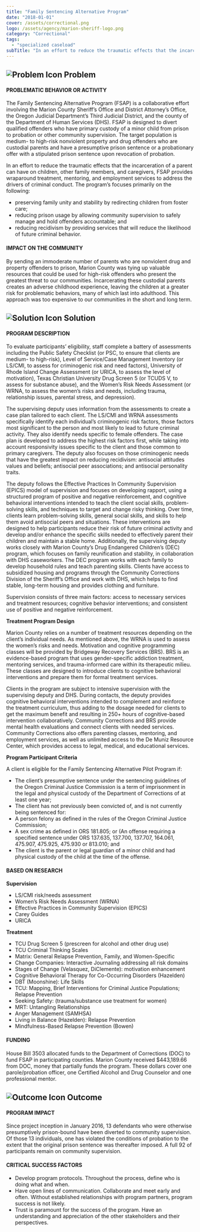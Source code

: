 ```yaml
---
title: "Family Sentencing Alternative Program"
date: "2018-01-01"
cover: /assets/correctional.png
logo: /assets/agency/marion-sheriff-logo.png
category: "Correctional"
tags:
  - "specialized caseload"
subTitle: "In an effort to reduce the traumatic effects that the incarceration of a parent can have on children, other family members, and caregivers, FSAP provides wraparound treatment, mentoring, and employment services to address the drivers of criminal conduct."
---
```


## ![Problem Icon](https://github.com/google/material-design-icons/raw/master/alert/1x_web/ic_error_outline_black_48dp.png "Problem") Problem

#### PROBLEMATIC BEHAVIOR OR ACTIVITY

The Family Sentencing Alternative Program (FSAP) is a collaborative effort involving the Marion County Sheriff’s Office and District Attorney’s Office, the Oregon Judicial Department’s Third Judicial District, and the county of the Department of Human Services (DHS). FSAP is designed to divert qualified offenders who have primary custody of a minor child from prison to probation or other community supervision. The target population is medium- to high-risk nonviolent property and drug offenders who are custodial parents and have a presumptive prison sentence or a probationary offer with a stipulated prison sentence upon revocation of probation.

In an effort to reduce the traumatic effects that the incarceration of a parent can have on children, other family members, and caregivers, FSAP provides wraparound treatment, mentoring, and employment services to address the drivers of criminal conduct. The program’s focuses primarily on the following:

* preserving family unity and stability by redirecting children from foster care;
* reducing prison usage by allowing community supervision to safely manage and hold offenders accountable; and
* reducing recidivism by providing services that will reduce the likelihood of future criminal behavior.

#### IMPACT ON THE COMMUNITY

By sending an immoderate number of parents who are nonviolent drug and property offenders to prison, Marion County was tying up valuable resources that could be used for high-risk offenders who present the greatest threat to our communities. Incarcerating these custodial parents creates an adverse childhood experience, leaving the children at a greater risk for problematic behaviors, many of which last into adulthood. This approach was too expensive to our communities in the short and long term.

## ![Solution Icon](https://github.com/google/material-design-icons/raw/master/action/1x_web/ic_lightbulb_outline_black_48dp.png "Solution") Solution

#### PROGRAM DESCRIPTION

To evaluate participants’ eligibility, staff complete a battery of assessments including the Public Safety Checklist (or PSC, to ensure that clients are medium- to high-risk), Level of Service/Case Management Inventory (or LS/CMI, to assess for criminogenic risk and need factors), University of Rhode Island Change Assessment (or URICA, to assess the level of motivation), Texas Christian University Drug Screen 5 (or TCUDS V, to assess for substance abuse), and the Women’s Risk Needs Assessment (or WRNA, to assess the women’s risks and needs, including trauma, relationship issues, parental stress, and depression).

The supervising deputy uses information from the assessments to create a case plan tailored to each client. The LS/CMI and WRNA assessments specifically identify each individual’s criminogenic risk factors, those factors most significant to the person and most likely to lead to future criminal activity. They also identify needs specific to female offenders. The case plan is developed to address the highest risk factors first, while taking into account responsivity issues specific to the client and those common to primary caregivers. The deputy also focuses on those criminogenic needs that have the greatest impact on reducing recidivism: antisocial attitudes values and beliefs; antisocial peer associations; and antisocial personality traits.

The deputy follows the Effective Practices In Community Supervision (EPICS) model of supervision and focuses on developing rapport, using a structured program of positive and negative reinforcement, and cognitive behavioral interventions intended to teach the client social skills, problem-solving skills, and techniques to target and change risky thinking. Over time, clients learn problem-solving skills, general social skills, and skills to help them avoid antisocial peers and situations. These interventions are designed to help participants reduce their risk of future criminal activity and develop and/or enhance the specific skills needed to effectively parent their children and maintain a stable home. Additionally, the supervising deputy works closely with Marion County’s Drug Endangered Children’s (DEC) program, which focuses on family reunification and stability, in collaboration with DHS caseworkers. The DEC program works with each family to develop household rules and teach parenting skills. Clients have access to subsidized housing and programs through the Community Corrections Division of the Sheriff’s Office and work with DHS, which helps to find stable, long-term housing and provides clothing and furniture.

Supervision consists of three main factors: access to necessary services and treatment resources; cognitive behavior interventions; and consistent use of positive and negative reinforcement.

**Treatment Program Design**

Marion County relies on a number of treatment resources depending on the client’s individual needs. As mentioned above, the WRNA is used to assess the women’s risks and needs. Motivation and cognitive programming classes will be provided by Bridgeway Recovery Services (BRS). BRS is an evidence-based program that uses gender-specific addiction treatment, mentoring services, and trauma-informed care within its therapeutic milieu. These classes are designed to introduce clients to cognitive behavioral interventions and prepare them for formal treatment services.

Clients in the program are subject to intensive supervision with the supervising deputy and DHS. During contacts, the deputy provides cognitive behavioral interventions intended to complement and reinforce the treatment curriculum, thus adding to the dosage needed for clients to get the maximum benefit and resulting in 250+ hours of cognitive-based intervention collaboratively. Community Corrections and BRS provide mental health evaluations and connect clients with needed services. Community Corrections also offers parenting classes, mentoring, and employment services, as well as unlimited access to the De Muniz Resource Center, which provides access to legal, medical, and educational services.

**Program Participant Criteria**

A client is eligible for the Family Sentencing Alternative Pilot Program if:

* The client’s presumptive sentence under the sentencing guidelines of the Oregon
Criminal Justice Commission is a term of imprisonment in the legal and physical custody of
the Department of Corrections of at least one year;
* The client has not previously been convicted of, and is not currently being sentenced for:
* A person felony as defined in the rules of the Oregon Criminal Justice Commission;
* A sex crime as defined in ORS 181.805; or
(An offense requiring a specified sentence under ORS 137.635, 137.700, 137.707, 164.061,
475.907, 475.925, 475.930 or 813.010; and
* The client is the parent or legal guardian of a minor child and had physical custody of the child at the time of the offense.

#### BASED ON RESEARCH

**Supervision**

* LS/CMI risk/needs assessment
* Women’s Risk Needs Assessment (WRNA)
* Effective Practices in Community Supervision (EPICS)
* Carey Guides
* URICA

**Treatment**

* TCU Drug Screen 5 (prescreen for alcohol and other drug use)
* TCU Criminal Thinking Scales
* Matrix: General Relapse Prevention, Family, and Women-Specific
* Change Companies: Interactive Journaling addressing all risk domains
* Stages of Change (Velasquez, DiClemente): motivation enhancement
* Cognitive Behavioral Therapy for Co-Occurring Disorders (Hazelden)
* DBT (Moonshine): Life Skills
* TCU: Mapping, Brief Interventions for Criminal Justice Populations; Relapse Prevention
* Seeking Safety: (trauma/substance use treatment for women)
* MRT: Untangling Relationships
* Anger Management (SAMHSA)
* Living in Balance (Hazelden): Relapse Prevention
* Mindfulness-Based Relapse Prevention (Bowen)

#### FUNDING

House Bill 3503 allocated funds to the Department of Corrections (DOC) to fund FSAP in participating counties. Marion County received $443,189.66 from DOC, money that partially funds the program. These dollars cover one parole/probation officer, one Certified Alcohol and Drug Counselor and one professional mentor.

## ![Outcome Icon](https://github.com/google/material-design-icons/raw/master/action/1x_web/ic_view_list_black_48dp.png "Outcome") Outcome

#### PROGRAM IMPACT

Since project inception in January 2016, 13 defendants who were otherwise presumptively prison-bound have been diverted to community supervision. Of those 13 individuals, one has violated the conditions of probation to the extent that the original prison sentence was thereafter imposed. A full 92 of participants remain on community supervision.

#### CRITICAL SUCCESS FACTORS

* Develop program protocols. Throughout the process, define who is doing what and when.
* Have open lines of communication. Collaborate and meet early and often. Without established relationships with program partners, program success is not likely.
* Trust is paramount for the success of the program. Have an understanding and appreciation of the other stakeholders and their perspectives.
